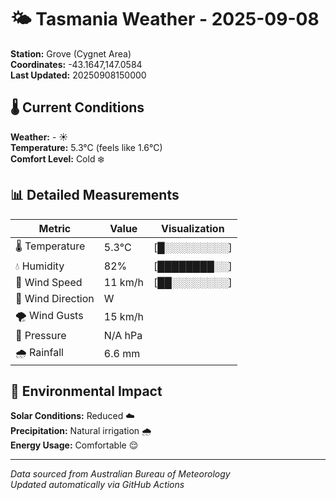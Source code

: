 # 🌤️ Tasmania Weather - 2025-09-08

**Station:** Grove (Cygnet Area)  
**Coordinates:** -43.1647,147.0584  
**Last Updated:** 20250908150000

## 🌡️ Current Conditions

**Weather:** - ☀️  
**Temperature:** 5.3°C (feels like 1.6°C)  
**Comfort Level:** Cold ❄️

## 📊 Detailed Measurements

| Metric | Value | Visualization |
|--------|-------|---------------|
| 🌡️ Temperature | 5.3°C | [█░░░░░░░░░] |
| 💧 Humidity | 82% | [████████░░] |
| 💨 Wind Speed | 11 km/h | [██░░░░░░░░] |
| 🧭 Wind Direction | W | |
| 🌪️ Wind Gusts | 15 km/h | |
| 🔽 Pressure | N/A hPa | |
| 🌧️ Rainfall | 6.6 mm | |

## 🌱 Environmental Impact

**Solar Conditions:** Reduced ☁️  
**Precipitation:** Natural irrigation 🌧️  
**Energy Usage:** Comfortable 😌

---
*Data sourced from Australian Bureau of Meteorology*  
*Updated automatically via GitHub Actions*
